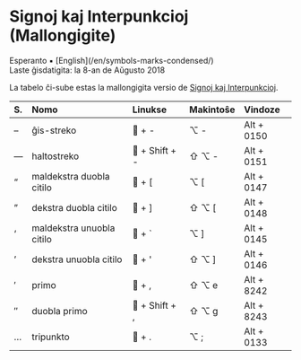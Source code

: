 Signoj kaj Interpunkcioj (Mallongigite)
=======================================

<div class="center">Esperanto ▪ [English](/en/symbols-marks-condensed/)</div>
<div class="center">Laste ĝisdatigita: la 8-an de Aŭgusto 2018</div>

La tabelo ĉi-sube estas la mallongigita versio de
[Signoj kaj Interpunkcioj](/eo/signoj-interpunkcioj/).

| S. | Nomo                      | Linukse        | Makintoŝe     | Vindoze    |
| :- | :------------------------ | :------------- | :------------ | :--------- |
| –  | ĝis-streko                | 🐧 + -         | ⌥ -           | Alt + 0150 |
| —  | haltostreko               | 🐧 + Shift + - | ⇧ ⌥ -         | Alt + 0151 |
| “  | maldekstra duobla citilo  | 🐧 + [         | ⌥ [           | Alt + 0147 |
| ”  | dekstra duobla citilo     | 🐧 + ]         | ⇧ ⌥ [         | Alt + 0148 |
| ‘  | maldekstra unuobla citilo | 🐧 + `         | ⌥ ]           | Alt + 0145 |
| ’  | dekstra unuobla citilo    | 🐧 + '         | ⇧ ⌥ ]         | Alt + 0146 |
| ′  | primo                     | 🐧 + ,         | ⇧ ⌥ e         | Alt + 8242 |
| ″  | duobla primo              | 🐧 + Shift + , | ⇧ ⌥ g         | Alt + 8243 |
| …  | tripunkto                 | 🐧 + .         | ⌥ ;           | Alt + 0133 |

